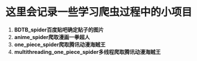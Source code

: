 # 这里会记录一些学习爬虫过程中的小项目
1. **BDTB_spider百度贴吧确定贴子的图片**   
2. **anime_spider爬取漫画一拳超人**
3. **one_piece_spider爬取腾讯动漫海贼王**
4. **multithreading_one_piece_spider多线程爬取腾讯动漫海贼王** 

